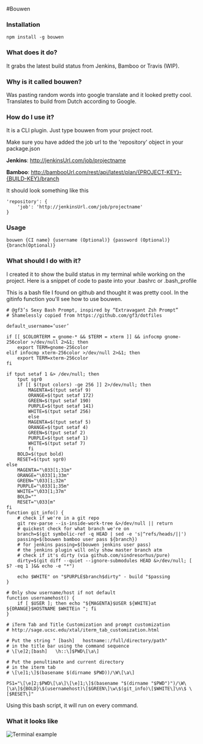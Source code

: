 #Bouwen

### Installation
```
npm install -g bouwen
```
### What does it do?
It grabs the latest build status from Jenkins, Bamboo or Travis (WIP).
### Why is it called bouwen?
Was pasting random words into google translate and it looked pretty cool. Translates to build from Dutch according to Google.
### How do I use it?
It is a CLI plugin. Just type bouwen from your project root.

Make sure you have added the job url to the 'repository' object in your package.json

__Jenkins__: http://jenkinsUrl.com/job/projectname

__Bamboo__: http://bambooUrl.com/rest/api/latest/plan/{PROJECT-KEY}-{BUILD-KEY}/branch

It should look something like this
```
'repository': {
    'job': 'http://jenkinsUrl.com/job/projectname'
}
```
### Usage
```
bouwen {CI name} {username (Optional)} {password (Optional)} {branch(Optional)}
```
### What should I do with it?
I created it to show the build status in my terminal while working on the project. Here is a snippet of code to paste into your .bashrc or .bash_profile

This is a bash file I found on github and thought it was pretty cool. In the gitinfo function you'll see how to use bouwen.
```
# @gf3’s Sexy Bash Prompt, inspired by “Extravagant Zsh Prompt”                                                                                                                      
# Shamelessly copied from https://github.com/gf3/dotfiles                                                                                                                            

default_username=‘user’

if [[ $COLORTERM = gnome-* && $TERM = xterm ]] && infocmp gnome-256color >/dev/null 2>&1; then
    export TERM=gnome-256color
elif infocmp xterm-256color >/dev/null 2>&1; then
    export TERM=xterm-256color
fi

if tput setaf 1 &> /dev/null; then
    tput sgr0
    if [[ $(tput colors) -ge 256 ]] 2>/dev/null; then
        MAGENTA=$(tput setaf 9)
        ORANGE=$(tput setaf 172)
        GREEN=$(tput setaf 190)
        PURPLE=$(tput setaf 141)
        WHITE=$(tput setaf 256)
        else
        MAGENTA=$(tput setaf 5)
        ORANGE=$(tput setaf 4)
        GREEN=$(tput setaf 2)
        PURPLE=$(tput setaf 1)
        WHITE=$(tput setaf 7)
        fi
    BOLD=$(tput bold)
    RESET=$(tput sgr0)
else
    MAGENTA="\033[1;31m"
    ORANGE="\033[1;33m"
    GREEN="\033[1;32m"
    PURPLE="\033[1;35m"
    WHITE="\033[1;37m"
    BOLD=""
    RESET="\033[m"
fi
function git_info() {
    # check if we're in a git repo                                                                                                                                                   
    git rev-parse --is-inside-work-tree &>/dev/null || return
    # quickest check for what branch we're on                                                                                                                                        
    branch=$(git symbolic-ref -q HEAD | sed -e 's|^refs/heads/||')
    passing=$(bouwen bamboo user pass ${branch})
    # for jenkins passing=$(bouwen jenkins user pass)
    # the jenkins plugin will only show master branch atm
    # check if it's dirty (via github.com/sindresorhus/pure)                                                                                                                         
    dirty=$(git diff --quiet --ignore-submodules HEAD &>/dev/null; [ $? -eq 1 ]&& echo -e "*")

    echo $WHITE" on "$PURPLE$branch$dirty" - build "$passing
}

# Only show username/host if not default                                                                                                                                             
function usernamehost() {
    if [ $USER ]; then echo "${MAGENTA}$USER ${WHITE}at ${ORANGE}$HOSTNAME $WHITEin "; fi
}

# iTerm Tab and Title Customization and prompt customization                                                                                                                         
# http://sage.ucsc.edu/xtal/iterm_tab_customization.html                                                                                                                             

# Put the string " [bash]   hostname::/full/directory/path"                                                                                                                          
# in the title bar using the command sequence                                                                                                                                        
# \[\e]2;[bash]   \h::\]$PWD\[\a\]                                                                                                                                                   

# Put the penultimate and current directory                                                                                                                                          
# in the iterm tab                                                                                                                                                                   
# \[\e]1;\]$(basename $(dirname $PWD))/\W\[\a\]                                                                                                                                      

PS1="\[\e]2;$PWD\[\a\]\[\e]1;\]$(basename "$(dirname "$PWD")")/\W\[\a\]${BOLD}\$(usernamehost)\[$GREEN\]\w\$(git_info)\[$WHITE\]\n\$ \[$RESET\]"
```
Using this bash script, it will run on every command.
### What it looks like
![Terminal example](https://dl.dropboxusercontent.com/u/92547641/bash-build.png)